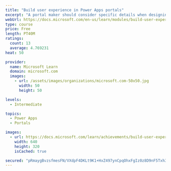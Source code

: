 ```yaml
---
title: "Build user experience in Power Apps portals"
excerpt: "A portal maker should consider specific details when designing and building portals. Implementing a portal solution requires knowledge of the specific business requirements and needs of the customer. Along with being simplistic and well-designed, a successful portal should provide functionality in consideration of geographical location, language, and accessibility needs. Additionally, portal makers should ensure that portal metadata is backed up to source control and deployed to test and production environments in a consistent and structured way."
webUrl: https://docs.microsoft.com/en-us/learn/modules/build-user-experience-portals/
type: course
price: Free
length: PT40M
ratings:
  count: 13
  average: 4.769231
heat: 50

provider:
  name: Microsoft Learn
  domain: microsoft.com
  images:
    - url: /assets/images/organizations/microsoft.com-50x50.jpg
      width: 50
      height: 50

levels:
  - Intermediate

topics:
  - Power Apps
  - Portals

images:
  - url: https://docs.microsoft.com/learn/achievements/build-user-experience-portals-social.png
    width: 640
    height: 320
    isCached: true

secured: "pRmaygBvzsfmesFN/VXdpF4DKLt9K1+HxZ497ynCpqOhxFgIz0z8D9nF5Txh3y8JtF4QBWQusF3WlCXmbPahgnPK5vGJCeZDtauCiB7lf7FJBijJm59RvP1L2PdOh7ofwehRDCZxXNZRclCc5GfolM8lDlSvXCgYdyW0oZTKuI9YbrggAua4Z9ZFa8+zXeCdbE4yI17iVJd9MpaY6K5TbRQxeUPAJ/souZvM78p5/ISJ0a7IAmmAUUnlgHdB41qCjicZMA58YQ4xc6oSwO0sgSsx+CV2Sad1nX6190z4/bV8zIazaExZyiKHeDlDJrSNuKPtvQb5mO8tm1yjWPUpRke2aCMznlv97DO7EuKsS+MOZo2L5X7aJEiFZuuXAU8rpnHu3VkhO3ycFBEQHiT/Zg==;VWuMIxgKEOinrhy42RlWUA=="
---
```


